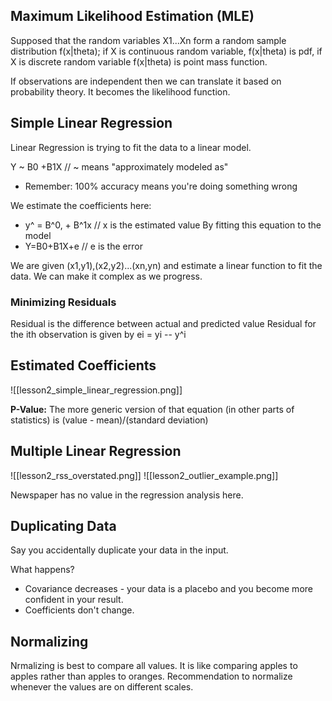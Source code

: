 ## Maximum Likelihood Estimation (MLE)

Supposed that the random variables X1...Xn form a random sample distribution f(x|theta); if X is continuous random variable, f(x|theta) is pdf, if X is discrete random variable f(x|theta) is point mass function.

If observations are independent then we can translate it based on probability theory. It becomes the likelihood function.

## Simple Linear Regression

Linear Regression is trying to fit the data to a linear model.

Y ~ B0 +B1X // ~ means "approximately modeled as"
* Remember: 100% accuracy means you're doing something wrong
  
We estimate the coefficients here:
* y^ = B^0, + B^1x // x is the estimated value
By fitting this equation to the model
* Y=B0+B1X+e // e is the error

We are given (x1,y1),(x2,y2)...(xn,yn) and estimate a linear function to fit the data. We can make it complex as we progress.

### Minimizing Residuals

Residual is the difference between actual and predicted value
Residual for the ith observation is given by ei = yi -- y^i

## Estimated Coefficients

![[lesson2_simple_linear_regression.png]]


**P-Value:** The more generic version of that equation (in other parts of statistics) is (value - mean)/(standard deviation)

## Multiple Linear Regression

![[lesson2_rss_overstated.png]]
![[lesson2_outlier_example.png]]

Newspaper has no value in the regression analysis here.

## Duplicating Data

Say you accidentally duplicate your data in the input.

What happens?
* Covariance decreases - your data is a placebo and you become more confident in your result.
* Coefficients don't change.

## Normalizing

Nrmalizing is best to compare all values. It is like comparing apples to apples rather than apples to oranges. Recommendation to normalize whenever the values are on different scales.